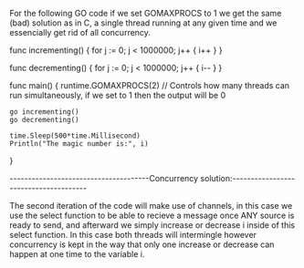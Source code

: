 For the following GO code if we set GOMAXPROCS to 1 we get the same (bad) solution as in C, a single thread 
running at any given time and we essencially get rid of all concurrency.

func incrementing() {
    for j := 0; j < 1000000; j++ {
        i++
    }
}

func decrementing() {
    for j := 0; j < 1000000; j++ {
        i--
    }
}

func main() {
    runtime.GOMAXPROCS(2) // Controls how many threads can run simultaneously, if we set to 1 then the output will be 0
	
    go incrementing()
    go decrementing()

    time.Sleep(500*time.Millisecond)
    Println("The magic number is:", i)
}

--------------------------------------Concurrency solution:--------------------------------------

The second iteration of the code will make use of channels, in this case we use the select function to be able to recieve a message once ANY source is ready to send, and afterward we simply increase or decrease i inside of this select function. In this case both threads will intermingle however concurrency is kept in the way that only one increase or decrease can happen at one time to the variable i.